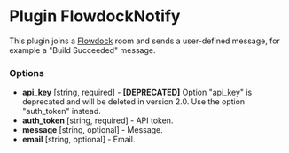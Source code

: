 Plugin FlowdockNotify
=====================

This plugin joins a [Flowdock](https://www.flowdock.com/) room and sends a user-defined message, for example a 
"Build Succeeded" message.

### Options

* **api_key** [string, required] - **[DEPRECATED]** Option "api_key" is deprecated and will be deleted in version 2.0. 
Use the option "auth_token" instead.
* **auth_token** [string, required] - API token.
* **message** [string, optional] - Message.
* **email** [string, optional] - Email.
